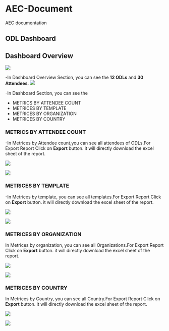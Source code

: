 # AEC-Document
AEC documentation

## ODL Dashboard
## Dashboard Overview
<kbd><img src="/Images/ODL_Dashboard.png"/></kbd>

-In Dashboard Overview Section, you can see the **12 ODLs** and **30 Attendees**.
<kbd><img src="/Images/ODL%26Attendees.png"/></kbd>

-In Dashboard Section, you can see the 
* METRICS BY ATTENDEE COUNT
* METRICES BY TEMPLATE
* METRICES BY ORGANIZATION
* METRICES BY COUNTRY

### METRICS BY ATTENDEE COUNT
-In Metrices by Attendee count,you can see all attendees of ODLs.For Export Report Click on **Export** button. it will directly download the excel sheet of the report.

<kbd><img src="/Images/Metrices_AttendeeCount.png"/></kbd>

<kbd><img src="/Images/Attendee_ExportReport.png"/></kbd>

### METRICES BY TEMPLATE
-In Metrices by template, you can see all templates.For Export Report Click on **Export** button. it will directly download the excel sheet of the report.

<kbd><img src="/Images/Metrices_TemplateCount.png"/></kbd>

<kbd><img src="/Images/Template_ExportReport.png"/></kbd>

### METRICES BY ORGANIZATION
In Metrices by organization, you can see all Organizations.For Export Report Click on **Export** button. it will directly download the excel sheet of the report.

<kbd><img src="/Images/Metrices_Organization.png"/></kbd>

<kbd><img src="/Images/Organization_ExportReport.png"/></kbd>

### METRICES BY COUNTRY
In Metrices by Country, you can see all Country.For Export Report Click on **Export** button. it will directly download the excel sheet of the report.

<kbd><img src="/Images/Metrices_Country.png"/></kbd>

<kbd><img src="/Images/Country_ExportReport.png"/></kbd>
